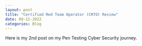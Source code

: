```yaml
---
layout: post
title: "Certified Red Team Operator (CRTO) Review"
date: 09-12-2022
categories: Blog
---
```



Here is my 2nd post on my Pen Testing Cyber Security journey. 



